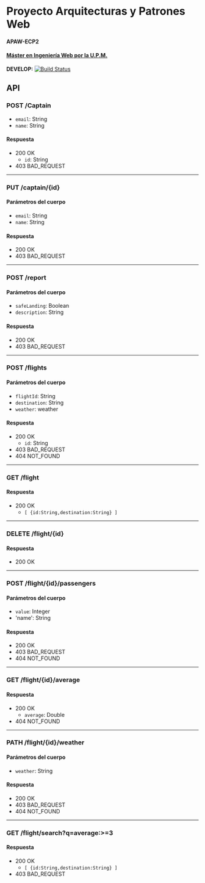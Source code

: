 # Proyecto Arquitecturas y Patrones Web
#### APAW-ECP2
#### [Máster en Ingeniería Web por la U.P.M.](http://miw.etsisi.upm.es)

**DEVELOP:** [![Build Status](https://travis-ci.org/miguelcalderons/APAW-ECP2-MiguelCalderon.svg?branch=develop)](https://travis-ci.org/miguelcalderons/APAW-ECP2-MiguelCalderon)  

## API
### POST /Captain

- `email`: String
- `name`: String

#### Respuesta
- 200 OK 
  - `id`: String
- 403 BAD_REQUEST
---
### PUT /captain/{id}
#### Parámetros del cuerpo
- `email`: String
- `name`: String
#### Respuesta
- 200 OK 
- 403 BAD_REQUEST
--- 
### POST /report
#### Parámetros del cuerpo
- `safeLanding`: Boolean
- `description`: String
#### Respuesta
- 200 OK 
- 403 BAD_REQUEST
---
### POST /flights
#### Parámetros del cuerpo
- `flightId`: String
- `destination`: String
- `weather`: weather

#### Respuesta
- 200 OK 
  - `id`: String
- 403 BAD_REQUEST
- 404 NOT_FOUND
---
### GET /flight
#### Respuesta
- 200 OK 
  - `[ {id:String,destination:String} ]`
---
### DELETE /flight/{id}
#### Respuesta
- 200 OK 
---
### POST /flight/{id}/passengers
#### Parámetros del cuerpo
- `value`: Integer
- 'name': String
#### Respuesta
- 200 OK 
- 403 BAD_REQUEST
- 404 NOT_FOUND
---
### GET /flight/{id}/average
#### Respuesta
- 200 OK 
  - `average`: Double
- 404 NOT_FOUND
---
### PATH /flight/{id}/weather
#### Parámetros del cuerpo
- `weather`: String 
#### Respuesta
- 200 OK 
- 403 BAD_REQUEST
- 404 NOT_FOUND
---
### GET /flight/search?q=average:>=3
#### Respuesta
- 200 OK
  - `[ {id:String,destination:String} ]`
- 403 BAD_REQUEST